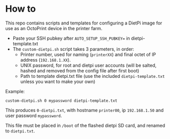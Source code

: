 # How to
This repo contains scripts and templates for configuring a DietPi image for use as an OctoPrint device in the printer farm.

- Paste your SSH pubkey after `AUTO_SETUP_SSH_PUBKEY=` in dietpi-template.txt 
- The `custom-dietpi.sh` script takes 3 parameters, in order:
  - Printer number, used for naming (`printerXX`) and final octet of IP address (`192.168.1.XX`).
  - UNIX password, for root and dietpi user accounts (will be salted, hashed and removed from the config file after first boot)
  - Path to template dietpi.txt file (use the included `dietpi-template.txt` unless you want to make your own) 

Example:

`custom-dietpi.sh 0 mypassword dietpi-template.txt`

This produces `0-dietpi.txt`, with hostname `printer00`, ip `192.168.1.50` and user password `mypassword`.


This file must be placed in `/boot` of the flashed dietpi SD card, and renamed to `dietpi.txt`.
